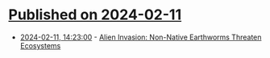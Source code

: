 # [Published on 2024-02-11](index.md)

* [2024-02-11, 14:23:00](https://soylentnews.org/article.pl?sid=24/02/10/194227&from=rss) - [Alien Invasion: Non-Native Earthworms Threaten Ecosystems](https://soylentnews.org/article.pl?sid=24/02/10/194227&from=rss)
